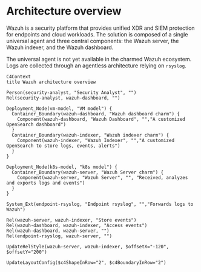 # Architecture overview

Wazuh is a security platform that provides unified XDR and SIEM protection for endpoints and cloud workloads. The solution is composed of a single universal agent and three central components: the Wazuh server, the Wazuh indexer, and the Wazuh dashboard.

The universal agent is not yet available in the charmed Wazuh ecosystem. Logs are collected through an agentless architecture relying on `rsyslog`.

```mermaid
C4Context
title Wazuh architecture overview

Person(security-analyst, "Security Analyst", "")
Rel(security-analyst, wazuh-dashboard, "")

Deployment_Node(vm-model, "VM model") {
  Container_Boundary(wazuh-dashboard, "Wazuh dashboard charm") {
    Component(wazuh-dashboard, "Wazuh Dashboard", "","A customized OpenSearch dashboard")
  }
  Container_Boundary(wazuh-indexer, "Wazuh indexer charm") {
    Component(wazuh-indexer, "Wazuh Indexer", "","A customized OpenSearch to store logs, events, alerts")
  }
}

Deployment_Node(k8s-model, "k8s model") {
  Container_Boundary(wazuh-server, "Wazuh Server charm") {
    Component(wazuh-server, "Wazuh Server", "", "Received, analyzes and exports logs and events")
  }
}

System_Ext(endpoint-rsyslog, "Endpoint rsyslog", "","Forwards logs to Wazuh")

Rel(wazuh-server, wazuh-indexer, "Store events")
Rel(wazuh-dashboard, wazuh-indexer, "Access events")
Rel(wazuh-dashboard, wazuh-server, "")
Rel(endpoint-rsyslog, wazuh-server, "")

UpdateRelStyle(wazuh-server, wazuh-indexer, $offsetX="-120", $offsetY="200")

UpdateLayoutConfig($c4ShapeInRow="2", $c4BoundaryInRow="2")
```
